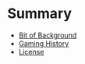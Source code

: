 # Summary

* [Bit of Background](bit_of_background/README.md)
* [Gaming History](gaming_history/README.md)
* [License](licensing/LICENSE.md)

